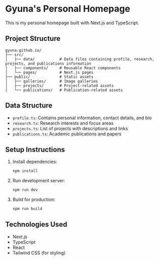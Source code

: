 # Gyuna's Personal Homepage

This is my personal homepage built with Next.js and TypeScript.

## Project Structure

```
gyuna.github.io/
├── src/
│   ├── data/           # Data files containing profile, research, projects, and publications information
│   ├── components/     # Reusable React components
│   └── pages/          # Next.js pages
├── public/             # Static assets
│   ├── galleries/      # Image galleries
│   ├── projects/       # Project-related assets
│   └── publications/   # Publication-related assets
```

## Data Structure

- `profile.ts`: Contains personal information, contact details, and bio
- `research.ts`: Research interests and focus areas
- `projects.ts`: List of projects with descriptions and links
- `publications.ts`: Academic publications and papers

## Setup Instructions

1. Install dependencies:
   ```bash
   npm install
   ```

2. Run development server:
   ```bash
   npm run dev
   ```

3. Build for production:
   ```bash
   npm run build
   ```

## Technologies Used

- Next.js
- TypeScript
- React
- Tailwind CSS (for styling) 